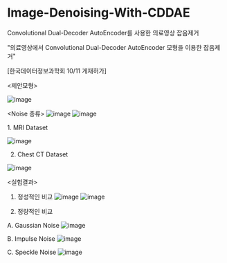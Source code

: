 # Image-Denoising-With-CDDAE
Convolutional Dual-Decoder AutoEncoder를 사용한 의료영상 잡음제거

"의료영상에서 Convolutional Dual-Decoder AutoEncoder 모형을 이용한 잡음제거"

[한국데이터정보과학회 10/11 게재허가]

<제안모형>

![image](https://user-images.githubusercontent.com/71765587/197094039-4e8187bd-f129-4e1b-8776-6f45da1ed473.png)

<Noise 종류>
![image](https://user-images.githubusercontent.com/71765587/197094238-87b2cd8d-0e11-4426-a71c-26b2a255a0a0.png)
![image](https://user-images.githubusercontent.com/71765587/197094334-08e37d6c-0f4d-4c86-a5bd-685cf47b7575.png)

<Loss Graph>
1. MRI Dataset

![image](https://user-images.githubusercontent.com/71765587/197094423-0fee5532-f4de-4c7c-b5c7-3e1027b5fcb9.png)

2. Chest CT Dataset

![image](https://user-images.githubusercontent.com/71765587/197094677-859e7bb5-05ac-423c-9bf1-8e8c65d76d91.png)


<실험결과>

1. 정성적인 비교
![image](https://user-images.githubusercontent.com/71765587/197094796-0fcc7afd-b4e7-4b95-bb1f-2260e645d4e7.png)
![image](https://user-images.githubusercontent.com/71765587/197094858-3e3138cc-8b50-46f4-be41-4d3de3d86a49.png)

2. 정량적인 비교

A. Gaussian Noise
![image](https://user-images.githubusercontent.com/71765587/197094932-28083058-87f6-4ea2-99b3-aa0ecc47b441.png)

B. Impulse Noise
![image](https://user-images.githubusercontent.com/71765587/197095003-40ee9453-144b-4d14-9e66-4e475afde081.png)

C. Speckle Noise
![image](https://user-images.githubusercontent.com/71765587/197095044-12fa0741-b3a4-48f3-b171-3d9dff06e78f.png)
